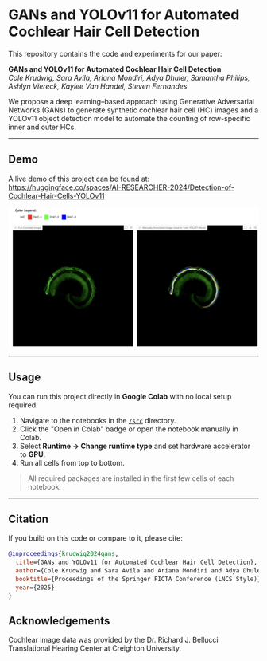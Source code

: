 # GANs and YOLOv11 for Automated Cochlear Hair Cell Detection

This repository contains the code and experiments for our paper:

**GANs and YOLOv11 for Automated Cochlear Hair Cell Detection**  
_Cole Krudwig, Sara Avila, Ariana Mondiri, Adya Dhuler, Samantha Philips, Ashlyn Viereck, Kaylee Van Handel, Steven Fernandes_

We propose a deep learning–based approach using Generative Adversarial Networks (GANs) to generate synthetic cochlear hair cell (HC) images and a YOLOv11 object detection model to automate the counting of row-specific inner and outer HCs.

---

## Demo

A live demo of this project can be found at:
https://huggingface.co/spaces/AI-RESEARCHER-2024/Detection-of-Cochlear-Hair-Cells-YOLOv11

![YOLOv11 Demo](images/image1.png)

---

## Usage

You can run this project directly in **Google Colab** with no local setup required.

1. Navigate to the notebooks in the [`/src`](./src) directory.
2. Click the "Open in Colab" badge or open the notebook manually in Colab.
3. Select **Runtime → Change runtime type** and set hardware accelerator to **GPU**.
4. Run all cells from top to bottom.

> All required packages are installed in the first few cells of each notebook.

---

## Citation

If you build on this code or compare to it, please cite:

```bibtex
@inproceedings{krudwig2024gans,
  title={GANs and YOLOv11 for Automated Cochlear Hair Cell Detection},
  author={Cole Krudwig and Sara Avila and Ariana Mondiri and Adya Dhuler and Samantha Philips and Ashlyn Viereck and Kaylee Van Handel and Steven Fernandes},
  booktitle={Proceedings of the Springer FICTA Conference (LNCS Style)},
  year={2025}
}
```

## Acknowledgements

Cochlear image data was provided by the Dr. Richard J. Bellucci Translational Hearing Center at Creighton University.
